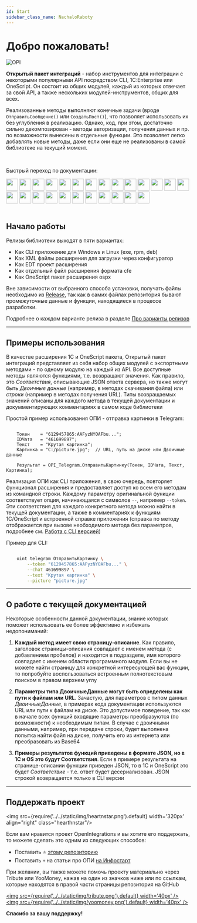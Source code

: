```yaml
---
id: Start
sidebar_class_name: NachaloRaboty
---
```


# Добро пожаловать!

![OPI](../../static/img/logo_long.webp)

**Открытый пакет интеграций** - набор инструментов для интеграции с некоторыми популярными API посредством CLI, 1C:Enterprise или OneScript. Он состоит из общих модулей, каждый из которых отвечает за свой API, а также нескольких модулей-инструментов, общих для всех. 

Реализованные методы выполняют конечные задачи (вроде `ОтправитьСообщение()` или `СоздатьПост()`), что позволяет использовать их без углубления в реализацию. Однако, код, при этом, достаточно сильно декомпозирован - методы авторизации, получения данных и пр. по возможности вынесены в отдельные функции. Это позволяет легко добавлять новые методы, даже если они еще не реализованы в самой библиотеке на текущий момент.

<br/>

Быстрый переход по документации:
  <div>
 <a href="/docs/Instructions/Telegram/"><img src={require('../../static/img/APIs/Telegram.png').default} width="32" class="wp_logo"/></a>
 <a href="/docs/Instructions/Bitrix24/"><img src={require('../../static/img/APIs/Bitrix24.png').default} width="32" class="wp_logo"/></a>
 <a href="/docs/Instructions/CDEK/"><img src={require('../../static/img/APIs/CDEK.png').default} width="32" class="wp_logo"/></a>
 <a href="/docs/Instructions/VK/"><img src={require('../../static/img/APIs/VK.png').default} width="32" class="wp_logo"/></a>
 <a href="/docs/Instructions/VKTeams/"><img src={require('../../static/img/APIs/VKTeams.png').default} width="32" class="wp_logo"/></a>
 <a href="/docs/Instructions/Viber/"><img src={require('../../static/img/APIs/Viber.png').default} width="32" class="wp_logo"/></a>
 <a href="/docs/Instructions/Ozon/"><img src={require('../../static/img/APIs/Ozon.png').default} width="32" class="wp_logo"/></a>
 <a href="/docs/Instructions/GreenAPI/"><img src={require('../../static/img/APIs/GreenAPI.png').default} width="32" class="wp_logo"/></a>
 <a href="/docs/Instructions/S3/"><img src={require('../../static/img/APIs/S3.png').default} width="32" class="wp_logo"/></a>
 <a href="/docs/Instructions/PostgreSQL/"><img src={require('../../static/img/APIs/PostgreSQL.png').default} width="32" class="wp_logo"/></a>
 <a href="/docs/Instructions/SQLite/"><img src={require('../../static/img/APIs/SQLite.png').default} width="32" class="wp_logo"/></a>
 <a href="/docs/Instructions/MySQL/"><img src={require('../../static/img/APIs/MySQL.png').default} width="32" class="wp_logo"/></a>
 <a href="/docs/Instructions/Twitter/"><img src={require('../../static/img/APIs/Twitter.png').default} width="32" class="wp_logo"/></a>
 <a href="/docs/Instructions/Notion/"><img src={require('../../static/img/APIs/Notion.png').default} width="32" class="wp_logo"/></a>
 <a href="/docs/Instructions/YandexDisk/"><img src={require('../../static/img/APIs/YandexDisk.png').default} width="32" class="wp_logo"/></a>
 <a href="/docs/Instructions/GoogleCalendar/"><img src={require('../../static/img/APIs/GoogleCalendar.png').default} width="32" class="wp_logo"/></a>
 <a href="/docs/Instructions/GoogleDrive/"><img src={require('../../static/img/APIs/GoogleDrive.png').default} width="32" class="wp_logo"/></a>
 <a href="/docs/Instructions/GoogleSheets/"><img src={require('../../static/img/APIs/GoogleSheets.png').default} width="32" class="wp_logo"/></a>
 <a href="/docs/Instructions/Ollama/"><img src={require('../../static/img/APIs/Ollama.png').default} width="32" class="wp_logo"/></a>
 <a href="/docs/Instructions/Slack/"><img src={require('../../static/img/APIs/Slack.png').default} width="32" class="wp_logo"/></a>
 <a href="/docs/Instructions/Airtable/"><img src={require('../../static/img/APIs/Airtable.png').default} width="32" class="wp_logo"/></a>
 <a href="/docs/Instructions/Dropbox/"><img src={require('../../static/img/APIs/Dropbox.png').default} width="32" class="wp_logo"/></a>
 <a href="/docs/Instructions/Neocities/"><img src={require('../../static/img/APIs/Neocities.png').default} width="32" class="wp_logo"/></a>
 <a href="/docs/Instructions/TCP/"><img src={require('../../static/img/APIs/TCP.png').default} width="32" class="wp_logo"/></a>
 <a href="/docs/Instructions/RCON/"><img src={require('../../static/img/APIs/RCON.png').default} width="32" class="wp_logo"/></a>
</div> 

<br/>

## Начало работы

Релизы библиотеки выходят в пяти вариантах: 

- Как CLI приложение для Windows и Linux (exe, rpm, deb)
- Как XML файлы расширения для загрузки через конфигуратор
- Как EDT проект расширения
- Как отдельный файл расширения формата cfe
- Как OneScript пакет расширения ospx

Вне зависимости от выбранного способа установки, получать файлы необходимо из [Release](https://github.com/Bayselonarrend/OpenIntegrations/releases), так как в самих файлах репозитория бывают промежуточные данные и функции, находящиеся в процессе разработки. 

Подробнее о каждом варианте релиза в разделе [Про варианты релизов](/docs/Start/Release-variants)

<hr/>

## Примеры использования

В качестве расширения 1С и OneScript пакета, Открытый пакет интеграций представляет из себя набор общих модулей с экспортными методами - по одному модулю на каждый из API. Все доступные методы являются функциями, т.е. возвращают значения. Как правило, это *Соответствия*, описывающие JSON ответа сервера, но также могут быть *Двоичные данные* (например, в методах скачивания файла) или *строки* (например в методах получения URL). Типы возвращаемых значений описаны для каждого метода в текущей документации и докумментирующих комментариях в самом коде библиотеки

Простой пример использования ОПИ - отправка картинки в Telegram:

```bsl

    Токен    = "6129457865:AAFyzNYOAFbu...";
    IDЧата   = "461699897";
    Текст    = "Крутая картинка";
    Картинка = "C:/picture.jpg";  // URL, путь на диске или Двоичные данные

    Результат = OPI_Telegram.ОтправитьКартинку(Токен, IDЧата, Текст, Картинка);

```

Реализация ОПИ как CLI приложения, в свою очередь, повторяет функционал расширения и предоставляет доступ ко всем его методам из командной строки. Каждому параметру оригинальной функции соответствует опция, начинающаяся с символов `--`, например `--token`. Эти соответствия для каждого конкретного метода можно найти в текущей документации, а также в комментариях к функциям 1С/OneScript и встроенной справке приложения (справка по методу отображается при вызове необходимого метода без параметров, подробнее см. [Работа с CLI версией](/docs/Start/CLI_version))

Пример для CLI:

```bash

    oint telegram ОтправитьКартинку \
        --token "6129457865:AAFyzNYOAFbu..." \
        --chat 461699897 \
        --text "Крутая картинка" \
        --picture "picture.jpg"

```

<hr/>

## О работе с текущей документацией

Некоторые особенности данной документации, знание которых поможет использовать ее более эффективно и избежать недопониманий:

1. **Каждый метод имеет свою страницу-описание**. Как правило, заголовок страницы-описания совпадает с именем метода (с добавлением пробелов) и находится в подразделе, имя которого совпадает с именем области программного модуля. Если вы не можете найти страницу для конкретной интересующей вас функции, то попробуйте воспользоваться встроенным полнотекстовым поиском в правом верхнем углу

2. **Параметры типа ДвоичныеДанные могут быть определены как пути к файлам или URL**. Зачастую, для параметров с типом данных *ДвоичныеДанные*, в примерах кода документации используются URL или пути к файлам на диске. Это допустимое поведение, так как в начале всех функций входящие параметры преобразуются (по возможности) к необходимым типам. В случае с двоичными данными, например, при передаче строки, будет выполнена попытка найти файл на диске, получить его из интернета или преобразовать из Base64

3. **Примеры результатов функций приведены в формате JSON, но в 1С и OS это будут Соответствия**. Если в примере результата на странице-описании функции приведен JSON, то в 1С и OneScript это будет *Соответствие* - т.е. ответ будет десериализован. JSON строкой возвращается только в CLI версии

<hr/>

<div class="theme-admonition theme-admonition-info admonition_node_modules-@docusaurus-theme-classic-lib-theme-Admonition-Layout-styles-module alert alert--info">

## Поддержать проект

<img src={require('../../static/img/heartnstar.png').default} width='320px' align="right" class="hearthnstar"/>

Если вам нравится проект OpenIntegrations и вы хотите его поддержать, то можете сделать это одним из следующих способов:

+ Поставить ⭐ [этому репозиторию](https://github.com/Bayselonarrend/OpenIntegrations)
+ Поставить `+` на статьи про ОПИ [на Инфостарт](https://infostart.ru/profile/1793672/)

При желании, вы также можете помочь проекту материально через Tribute или YooMoney, нажав на один из значков ниже или по ссылкам, которые находятся в правой части страницы репозитория на GitHub

<a href="https://t.me/tribute/app?startapp=dnje"><img src={require('../../static/img/tribute.png').default} width='40px' /></a>
<a href="https://yoomoney.ru/to/4100117914332065"><img src={require('../../static/img/yoomoney.png').default} width='40px' /></a>

**Спасибо за вашу поддержку!**

</div>